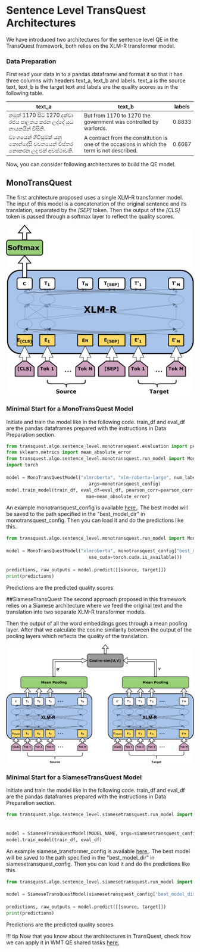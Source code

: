# Sentence Level TransQuest Architectures
We have introduced two architectures for the sentence level QE in the TransQuest framework, both relies on the XLM-R transformer model.

### Data Preparation
First read your data in to a pandas dataframe and format it so that it has three columns with headers text_a, text_b and labels. text_a is the source text, text_b is the target text and labels are the quality scores as in the following table.

| text_a                                                                    | text_b                                                                                       | labels |
| ------------------------------------------------------------------------- | ---------------------------------------------------------------------------------------------|--------|
| 	නමුත් 1170 සිට 1270 දක්වා රජය පාලනය කරන ලද්දේ යුධ නායකයින් විසිනි.         | But from 1170 to 1270 the government was controlled by warlords.                             | 0.8833 |
|   ව්‍යංගයෙන් ගිවිසුමක් යනු කොන්දේසි වචනයෙන් විස්තර නොකරන ලද එක් අවස්ථාවකි.  | A contract from the constitution is one of the occasions in which the term is not described. | 0.6667 |


Now, you can consider following architectures to build the QE model.

## MonoTransQuest

The first architecture proposed uses a single XLM-R transformer model. The input of this model is a concatenation of the original sentence and its translation, separated by the *[SEP]* token. Then the output of the *[CLS]* token is passed through a softmax layer to reflect the quality scores.

![MonoTransQuest Architecture](../images/MonoTransQuest.png)

### Minimal Start for a MonoTransQuest Model

Initiate and train the model like in the following code. train_df and eval_df are the pandas dataframes prepared with the instructions in Data Preparation section.

```python
from transquest.algo.sentence_level.monotransquest.evaluation import pearson_corr, spearman_corr
from sklearn.metrics import mean_absolute_error
from transquest.algo.sentence_level.monotransquest.run_model import MonoTransQuestModel
import torch

model = MonoTransQuestModel("xlmroberta", "xlm-roberta-large", num_labels=1, use_cuda=torch.cuda.is_available(),
                               args=monotransquest_config)
model.train_model(train_df, eval_df=eval_df, pearson_corr=pearson_corr, spearman_corr=spearman_corr,
                              mae=mean_absolute_error)
```
An example monotransquest_config is available [here.](https://github.com/TharinduDR/TransQuest/blob/master/examples/sentence_level/wmt_2020/ro_en/monotransquest_config.py). The best model will be saved to the path specified in the "best_model_dir" in monotransquest_config. Then you can load it and do the predictions like this. 

```python
from transquest.algo.sentence_level.monotransquest.run_model import MonoTransQuestModel

model = MonoTransQuestModel("xlmroberta", monotransquest_config["best_model_dir"], num_labels=1,
                               use_cuda=torch.cuda.is_available())

predictions, raw_outputs = model.predict([[source, target]])
print(predictions)

```
Predictions are the predicted quality scores.

##SiameseTransQuest 
The second approach proposed in this framework relies on a Siamese architecture where we feed the original text and the translation into two separate XLM-R transformer models. 

Then the output of all the word embeddings goes through a mean pooling layer. After that we calculate the cosine similarity between the output of the pooling layers which reflects the quality of the translation.

![SiameseTransQuest Architecture](../images/SiameseTransQuest.png)


### Minimal Start for a SiameseTransQuest Model

Initiate and train the model like in the following code. train_df and eval_df are the pandas dataframes prepared with the instructions in Data Preparation section.
```python
from transquest.algo.sentence_level.siamesetransquest.run_model import SiameseTransQuestModel


model = SiameseTransQuestModel(MODEL_NAME, args=siamesetransquest_config)
model.train_model(train_df, eval_df)

```
An example siamese_transformer_config is available [here.](https://github.com/TharinduDR/TransQuest/blob/master/examples/sentence_level/wmt_2020/ro_en/siamesetransquest_config.py). The best model will be saved to the path specified in the "best_model_dir" in siamesetransquest_config. Then you can load it and do the predictions like this. 

```python
from transquest.algo.sentence_level.siamesetransquest.run_model import SiameseTransQuestModel

model = SiameseTransQuestModel(siamesetransquest_config['best_model_dir'])

predictions, raw_outputs = model.predict([[source, target]])
print(predictions)
```

Predictions are the predicted quality scores.

!!! tip
    Now that you know about the architectures in TransQuest, check how we can apply it in WMT QE shared tasks [here.](https://tharindudr.github.io/TransQuest/examples/sentence_level_examples/)